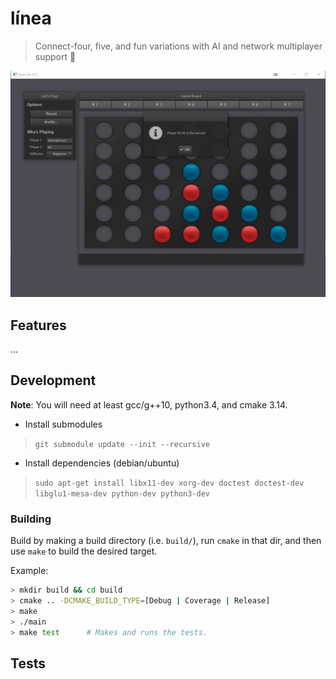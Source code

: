 # línea

> Connect-four, five, and fun variations with AI and network multiplayer support 🎲

![img](./resources/screenshot-2.png)

## Features

...


## Development

**Note**: You will need at least gcc/g++10, python3.4, and cmake 3.14.

* Install submodules

> `git submodule update --init --recursive`

* Install dependencies (debian/ubuntu)

> `sudo apt-get install libx11-dev xorg-dev doctest doctest-dev libglu1-mesa-dev python-dev python3-dev`


### Building

Build by making a build directory (i.e. `build/`), run `cmake` in that dir, and then use `make` to build the desired target.

Example:

``` bash
> mkdir build && cd build
> cmake .. -DCMAKE_BUILD_TYPE=[Debug | Coverage | Release]
> make
> ./main
> make test      # Makes and runs the tests.
```


## Tests